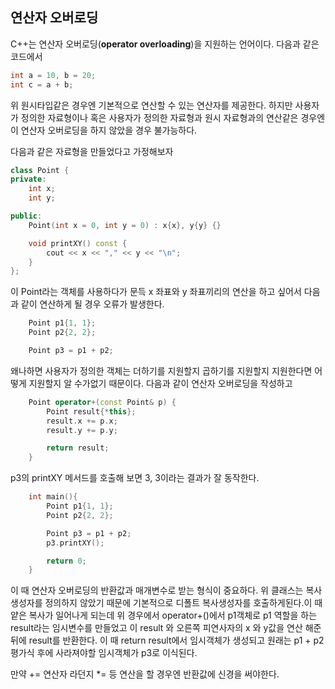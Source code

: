 
## 연산자 오버로딩
C++는 연산자 오버로딩(**operator overloading**)을 지원하는 언어이다.
다음과 같은 코드에서 

```cpp
int a = 10, b = 20;
int c = a + b;
```
위 원시타입같은 경우엔 기본적으로 연산할 수 있는 연산자를 제공한다. 하지만 사용자가 정의한 자료형이나 혹은 사용자가 정의한 자료형과 원시 자료형과의 연산같은 경우엔 이 연산자 오버로딩을 하지 않았을 경우 불가능하다.

다음과 같은 자료형을 만들었다고 가정해보자
```cpp
class Point {
private:
	int x;
	int y;

public:
	Point(int x = 0, int y = 0) : x{x}, y{y} {}

    void printXY() const {
		cout << x << "," << y << "\n";
	}
};
```
이 Point라는 객체를 사용하다가 문득 x 좌표와 y 좌표끼리의 연산을 하고 싶어서 다음과 같이 연산하게 될 경우 오류가 발생한다.

```cpp
    Point p1{1, 1};
	Point p2{2, 2};

	Point p3 = p1 + p2;
``` 
왜나하면 사용자가 정의한 객체는 더하기를 지원할지 곱하기를 지원할지 지원한다면 어떻게 지원할지 알 수가없기 때문이다.
다음과 같이 연산자 오버로딩을 작성하고
```cpp
	Point operator+(const Point& p) {
		Point result{*this};
		result.x += p.x;
		result.y += p.y;

		return result;
	}
```

p3의 printXY 메서드를 호출해 보면 3, 3이라는 결과가 잘 동작한다.
```cpp
    int main(){
        Point p1{1, 1};
        Point p2{2, 2};

        Point p3 = p1 + p2;
        p3.printXY();

        return 0;
    }
```

이 때 연산자 오버로딩의 반환값과 매개변수로 받는 형식이 중요하다. 위 클래스는 복사생성자를 정의하지 않았기 때문에 기본적으로 디폴트 복사생성자를 호출하게된다.이 때 얕은 복사가 일어나게 되는데 위 경우에서 operator+()에서 p1객체로 p1 역할을 하는 result라는 임시변수를 만들었고 이 result 와 오른쪽 피연사자의 x 와 y값을 연산 해준뒤에 result를 반환한다.
이 때 return result에서 임시객체가 생성되고 원래는 p1 + p2 평가식 후에 사라져야할 임시객체가 p3로 이식된다.

만약 += 연산자 라던지 *= 등 연산을 할 경우엔 반환값에 신경을 써야한다.
